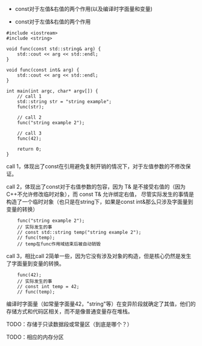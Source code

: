 - const对于左值&右值的两个作用(以及编译时字面量和变量)


- const对于左值&右值的两个作用
```
#include <iostream>
#include <string>

void func(const std::string& arg) {
    std::cout << arg << std::endl;
}

void func(const int& arg) {
    std::cout << arg << std::endl;
}

int main(int argc, char* argv[]) {
    // call 1
    std::string str = "string example";
    func(str);

    // call 2
    func("string example 2");

    // call 3
    func(42);

    return 0;
}
```
call 1，体现出了const在引用避免复制开销的情况下，对于左值参数的不修改保证。

call 2，体现出了const对于右值参数的包容，因为 T& 是不接受右值的（因为C++不允许修改临时对象），而 const T& 允许绑定右值，
尽管实际发生的事情是构造了一个临时对象（也只是在string下，如果是const int&那么只涉及字面量到变量的转换）
```
    func("string example 2");
    // 实际发生的事
    // const std::string temp("string example 2");
    // func(temp);
    // temp在func作用域结束后被自动销毁
```

call 3，相比call 2简单一些，因为它没有涉及对象的构造，但是核心仍然是发生了字面量到变量的转换。
```
    func(42);
    // 实际发生的事
    // const int temp = 42;
    // func(temp);
```
编译时字面量（如常量字面量42，"string"等）在变异阶段就确定了其值，他们的存储方式和代码区相关，而不是像普通变量存在堆栈。

TODO：存储于只读数据段或常量区（到底是哪个？）

TODO：相应的内存分区
